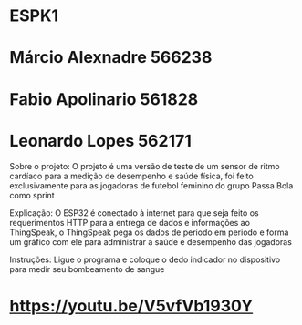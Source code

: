 # ESPK1

# Márcio Alexnadre 566238
# Fabio Apolinario 561828
# Leonardo Lopes 562171

Sobre o projeto: O projeto é uma versão de teste de um sensor de ritmo cardíaco para a medição de desempenho e saúde física, foi feito exclusivamente para as jogadoras de futebol feminino do grupo Passa Bola como sprint

Explicação: O ESP32 é conectado à internet para que seja feito os requerimentos HTTP para a entrega de dados e informações ao ThingSpeak, o ThingSpeak pega os dados de periodo em periodo e forma um gráfico com ele para administrar a saúde e desempenho das jogadoras

Instruções: Ligue o programa e coloque o dedo indicador no dispositivo para medir seu bombeamento de sangue 


# https://youtu.be/V5vfVb1930Y
